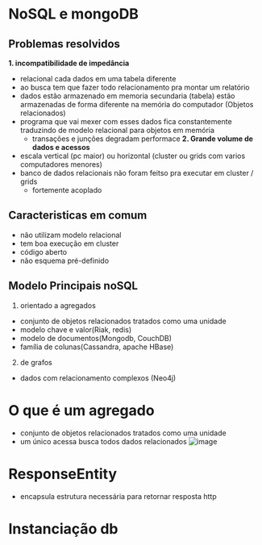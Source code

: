 # NoSQL e mongoDB
## Problemas resolvidos
**1. incompatibilidade de impedância**
  - relacional cada dados em uma tabela diferente
  - ao busca tem que fazer todo relacionamento pra montar um relatório
  - dados estão armazenado em memoria secundaria (tabela) estão armazenadas de forma diferente na memória do computador (Objetos relacionados)
  - programa que vai mexer com esses dados fica constantemente traduzindo de modelo relacional para objetos em memória
    - transações e junções degradam performace
**2. Grande volume de dados e acessos**
  - escala vertical (pc maior) ou horizontal (cluster ou grids com varios computadores menores)
  - banco de dados relacionais não foram feitso pra executar em cluster / grids
    - fortemente acoplado
## Caracteristicas em comum
- não utilizam modelo relacional
- tem boa execução em cluster
- código aberto
- não esquema pré-definido

## Modelo Principais noSQL
1. orientado a agregados
  - conjunto de objetos relacionados tratados como uma unidade
  - modelo chave e valor(Riak, redis)
  - modelo de documentos(Mongodb, CouchDB)
  - família de colunas(Cassandra, apache HBase)
2. de grafos
  - dados com relacionamento complexos (Neo4j)

# O que é um agregado
- conjunto de objetos relacionados tratados como uma unidade
- um único acessa busca todos dados relacionados
![image](https://gist.github.com/assets/89431704/dcc18ff2-22dc-4928-99ec-5f0136a58414)

# ResponseEntity
- encapsula estrutura necessária para retornar resposta http

# Instanciação db